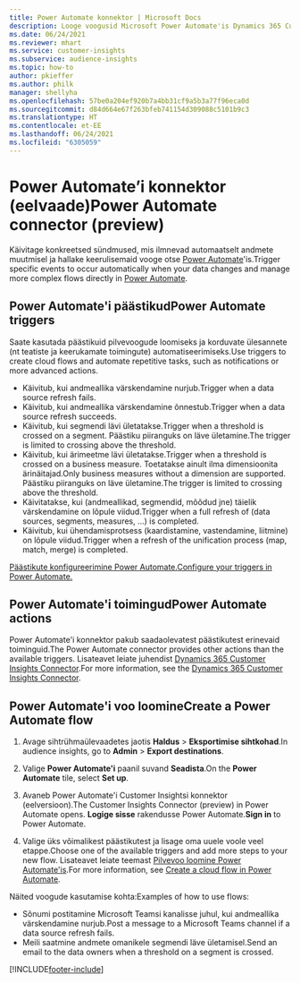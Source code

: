 ```yaml
---
title: Power Automate konnektor | Microsoft Docs
description: Looge voogusid Microsoft Power Automate'is Dynamics 365 Customer Insightsist
ms.date: 06/24/2021
ms.reviewer: mhart
ms.service: customer-insights
ms.subservice: audience-insights
ms.topic: how-to
author: pkieffer
ms.author: philk
manager: shellyha
ms.openlocfilehash: 57be0a204ef920b7a4bb31cf9a5b3a77f96eca0d
ms.sourcegitcommit: d84d664e67f263bfeb741154d309088c5101b9c3
ms.translationtype: HT
ms.contentlocale: et-EE
ms.lasthandoff: 06/24/2021
ms.locfileid: "6305059"
---
```

# <a name="power-automate-connector-preview"></a><span data-ttu-id="e7c00-103">Power Automate’i konnektor (eelvaade)</span><span class="sxs-lookup"><span data-stu-id="e7c00-103">Power Automate connector (preview)</span></span>

<span data-ttu-id="e7c00-104">Käivitage konkreetsed sündmused, mis ilmnevad automaatselt andmete muutmisel ja hallake keerulisemaid vooge otse [Power Automate](https://flow.microsoft.com/)'is.</span><span class="sxs-lookup"><span data-stu-id="e7c00-104">Trigger specific events to occur automatically when your data changes and manage more complex flows directly in [Power Automate](https://flow.microsoft.com/).</span></span>

## <a name="power-automate-triggers"></a><span data-ttu-id="e7c00-105">Power Automate'i päästikud</span><span class="sxs-lookup"><span data-stu-id="e7c00-105">Power Automate triggers</span></span>

<span data-ttu-id="e7c00-106">Saate kasutada päästikuid pilvevoogude loomiseks ja korduvate ülesannete (nt teatiste ja keerukamate toimingute) automatiseerimiseks.</span><span class="sxs-lookup"><span data-stu-id="e7c00-106">Use triggers to create cloud flows and automate repetitive tasks, such as notifications or more advanced actions.</span></span> 

- <span data-ttu-id="e7c00-107">Käivitub, kui andmeallika värskendamine nurjub.</span><span class="sxs-lookup"><span data-stu-id="e7c00-107">Trigger when a data source refresh fails.</span></span> 
- <span data-ttu-id="e7c00-108">Käivitub, kui andmeallika värskendamine õnnestub.</span><span class="sxs-lookup"><span data-stu-id="e7c00-108">Trigger when a data source refresh succeeds.</span></span>
- <span data-ttu-id="e7c00-109">Käivitub, kui segmendi lävi ületatakse.</span><span class="sxs-lookup"><span data-stu-id="e7c00-109">Trigger when a threshold is crossed on a segment.</span></span> <span data-ttu-id="e7c00-110">Päästiku piiranguks on läve ületamine.</span><span class="sxs-lookup"><span data-stu-id="e7c00-110">The trigger is limited to crossing above the threshold.</span></span>
- <span data-ttu-id="e7c00-111">Käivitub, kui ärimeetme lävi ületatakse.</span><span class="sxs-lookup"><span data-stu-id="e7c00-111">Trigger when a threshold is crossed on a business measure.</span></span> <span data-ttu-id="e7c00-112">Toetatakse ainult ilma dimensioonita ärinäitajad.</span><span class="sxs-lookup"><span data-stu-id="e7c00-112">Only business measures without a dimension are supported.</span></span> <span data-ttu-id="e7c00-113">Päästiku piiranguks on läve ületamine.</span><span class="sxs-lookup"><span data-stu-id="e7c00-113">The trigger is limited to crossing above the threshold.</span></span>
- <span data-ttu-id="e7c00-114">Käivitatakse, kui (andmeallikad, segmendid, mõõdud jne) täielik värskendamine on lõpule viidud.</span><span class="sxs-lookup"><span data-stu-id="e7c00-114">Trigger when a full refresh of (data sources, segments, measures, ...) is completed.</span></span>
- <span data-ttu-id="e7c00-115">Käivitub, kui ühendamisprotsess (kaardistamine, vastendamine, liitmine) on lõpule viidud.</span><span class="sxs-lookup"><span data-stu-id="e7c00-115">Trigger when a refresh of the unification process (map, match, merge) is completed.</span></span>

[<span data-ttu-id="e7c00-116">Päästikute konfigureerimine Power Automate.</span><span class="sxs-lookup"><span data-stu-id="e7c00-116">Configure your triggers in Power Automate.</span></span>](https://flow.microsoft.com/connectors/shared_customerinsights/dynamics-365-customer-insights-connector/)

## <a name="power-automate-actions"></a><span data-ttu-id="e7c00-117">Power Automate'i toimingud</span><span class="sxs-lookup"><span data-stu-id="e7c00-117">Power Automate actions</span></span>

<span data-ttu-id="e7c00-118">Power Automate'i konnektor pakub saadaolevatest päästikutest erinevaid toiminguid.</span><span class="sxs-lookup"><span data-stu-id="e7c00-118">The Power Automate connector provides other actions than the available triggers.</span></span> <span data-ttu-id="e7c00-119">Lisateavet leiate juhendist [Dynamics 365 Customer Insights Connector](/connectors/customerinsights/).</span><span class="sxs-lookup"><span data-stu-id="e7c00-119">For more information, see the [Dynamics 365 Customer Insights Connector](/connectors/customerinsights/).</span></span>

## <a name="create-a-power-automate-flow"></a><span data-ttu-id="e7c00-120">Power Automate'i voo loomine</span><span class="sxs-lookup"><span data-stu-id="e7c00-120">Create a Power Automate flow</span></span>

1. <span data-ttu-id="e7c00-121">Avage sihtrühmaülevaadetes jaotis **Haldus** > **Eksportimise sihtkohad**.</span><span class="sxs-lookup"><span data-stu-id="e7c00-121">In audience insights, go to **Admin** > **Export destinations**.</span></span>

1. <span data-ttu-id="e7c00-122">Valige **Power Automate'i** paanil suvand **Seadista**.</span><span class="sxs-lookup"><span data-stu-id="e7c00-122">On the **Power Automate** tile, select **Set up**.</span></span>

1. <span data-ttu-id="e7c00-123">Avaneb Power Automate'i Customer Insightsi konnektor (eelversioon).</span><span class="sxs-lookup"><span data-stu-id="e7c00-123">The Customer Insights Connector (preview) in Power Automate opens.</span></span> <span data-ttu-id="e7c00-124">**Logige sisse** rakendusse Power Automate.</span><span class="sxs-lookup"><span data-stu-id="e7c00-124">**Sign in** to Power Automate.</span></span>

1. <span data-ttu-id="e7c00-125">Valige üks võimalikest päästikutest ja lisage oma uuele voole veel etappe.</span><span class="sxs-lookup"><span data-stu-id="e7c00-125">Choose one of the available triggers and add more steps to your new flow.</span></span> <span data-ttu-id="e7c00-126">Lisateavet leiate teemast [Pilvevoo loomine Power Automate'is](/power-automate/get-started-logic-flow).</span><span class="sxs-lookup"><span data-stu-id="e7c00-126">For more information, see [Create a cloud flow in Power Automate](/power-automate/get-started-logic-flow).</span></span>

<span data-ttu-id="e7c00-127">Näited voogude kasutamise kohta:</span><span class="sxs-lookup"><span data-stu-id="e7c00-127">Examples of how to use flows:</span></span> 
- <span data-ttu-id="e7c00-128">Sõnumi postitamine Microsoft Teamsi kanalisse juhul, kui andmeallika värskendamine nurjub.</span><span class="sxs-lookup"><span data-stu-id="e7c00-128">Post a message to a Microsoft Teams channel if a data source refresh fails.</span></span> 
- <span data-ttu-id="e7c00-129">Meili saatmine andmete omanikele segmendi läve ületamisel.</span><span class="sxs-lookup"><span data-stu-id="e7c00-129">Send an email to the data owners when a threshold on a segment is crossed.</span></span>



[!INCLUDE[footer-include](../includes/footer-banner.md)]
